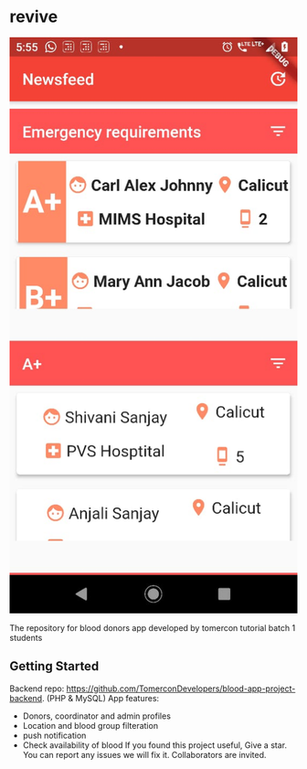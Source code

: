 # revive
![alt text](https://github.com/TomerconDevelopers/blood-app-project-flutter/blob/app/Output%20screenshots/Newsfeed.jpg?raw=true)

The repository for blood donors app developed by tomercon tutorial batch 1 students

## Getting Started

Backend repo: https://github.com/TomerconDevelopers/blood-app-project-backend.
(PHP & MySQL)
App features:
- Donors, coordinator and admin profiles
- Location and blood group filteration
- push notification
- Check availability of blood
If you found this project useful, Give a star. You can report any issues we will fix it.
Collaborators are invited.
